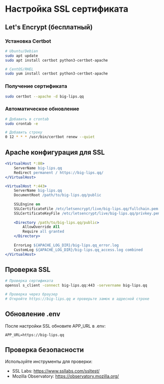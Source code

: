 # Настройка SSL сертификата

## Let's Encrypt (бесплатный)

### Установка Certbot

```bash
# Ubuntu/Debian
sudo apt update
sudo apt install certbot python3-certbot-apache

# CentOS/RHEL
sudo yum install certbot python3-certbot-apache
```

### Получение сертификата

```bash
sudo certbot --apache -d big-lips.qq
```

### Автоматическое обновление

```bash
# Добавить в crontab
sudo crontab -e

# Добавить строку
0 12 * * * /usr/bin/certbot renew --quiet
```

## Apache конфигурация для SSL

```apache
<VirtualHost *:80>
    ServerName big-lips.qq
    Redirect permanent / https://big-lips.qq/
</VirtualHost>

<VirtualHost *:443>
    ServerName big-lips.qq
    DocumentRoot /path/to/big-lips.qq/public
    
    SSLEngine on
    SSLCertificateFile /etc/letsencrypt/live/big-lips.qq/fullchain.pem
    SSLCertificateKeyFile /etc/letsencrypt/live/big-lips.qq/privkey.pem
    
    <Directory /path/to/big-lips.qq/public>
        AllowOverride All
        Require all granted
    </Directory>
    
    ErrorLog ${APACHE_LOG_DIR}/big-lips.qq_error.log
    CustomLog ${APACHE_LOG_DIR}/big-lips.qq_access.log combined
</VirtualHost>
```

## Проверка SSL

```bash
# Проверка сертификата
openssl s_client -connect big-lips.qq:443 -servername big-lips.qq

# Проверка через браузер
# Откройте https://big-lips.qq и проверьте замок в адресной строке
```

## Обновление .env

После настройки SSL обновите APP_URL в .env:

```env
APP_URL=https://big-lips.qq
```

## Проверка безопасности

Используйте инструменты для проверки:
- SSL Labs: https://www.ssllabs.com/ssltest/
- Mozilla Observatory: https://observatory.mozilla.org/
